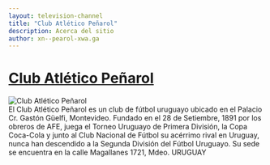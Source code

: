 ```yaml
---
layout: television-channel
title: "Club Atlético Peñarol"
description: Acerca del sitio
author: xn--pearol-xwa.ga
---
```

<div itemscope itemtype="http://schema.org/SportsTeam">
  <a href="http://www.chelseafc.com/" itemprop="url">
    <h1 itemprop="name">Club Atlético Peñarol</h1>
  </a>
  <img src="http://tillhörpeñarol.tk/images/g4872.png" itemprop="image" alt="Club Atlético Peñarol" /> 
  <div itempprop="description">
    El Club Atlético Peñarol es un club de fútbol uruguayo ubicado en el  
    <span itemprop="location" itemscope itemtype="http://schema.org/PostalAddress">
      <span itemprop="addressRegion">Palacio Cr. Gastón Güelfi</span>, 
      <span itemprop="addressLocality">Montevideo</span>. 
    </span>
    Fundado en <span itemprop="foundingDate">el 28 de Setiembre, 1891</span> por
    <span itemprop="founder" itemscope itemtype="http://schema.org/Organization">
      <span itemprop="name">los obreros de AFE</span>,
    </span>
    juega el Torneo Uruguayo de Primera División, la Copa Coca-Cola y junto al Club Nacional de Fútbol 
    su acérrimo rival en Uruguay, nunca han descendido a la Segunda División del Fútbol Uruguayo.
	Su sede se encuentra en la calle Magallanes 1721, Mdeo. URUGUAY
  </div>
</div>